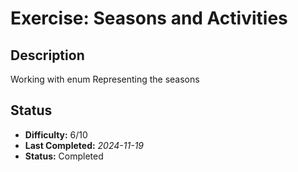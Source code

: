 # Exercise: Seasons and Activities

## Description
Working with enum Representing the seasons

## Status
- **Difficulty:** 6/10
- **Last Completed:** _2024-11-19_
- **Status:** Completed